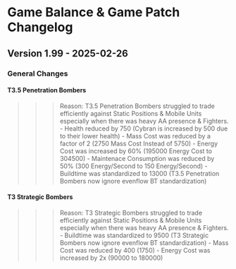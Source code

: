 # Game Balance & Game Patch Changelog

## Version 1.99 - 2025-02-26
### General Changes
#### T3.5 Penetration Bombers
>>> Reason: T3.5 Penetration Bombers struggled to trade efficiently against Static Positions & Mobile Units especially when there was heavy AA presence & Fighters.
    - Health reduced by 750 (Cybran is increased by 500 due to their lower health)
    - Mass Cost was reduced by a factor of 2 (2750 Mass Cost Instead of 5750)
    - Energy Cost was increased by 60% (195000 Energy Cost to 304500)
    - Maintenace Consumption was reduced by 50% (300 Energy/Second to 150 Energy/Second)
    - Buildtime was standardized to 13000 (T3.5 Penetration Bombers now ignore evenflow BT standardization)
#### T3 Strategic Bombers
>>> Reason: T3 Strategic Bombers struggled to trade efficiently against Static Positions & Mobile Units especially when there was heavy AA presence & Fighters.
    - Buildtime was standardized to 9500 (T3 Strategic Bombers now ignore evenflow BT standardization)
    - Mass Cost was reduced by 400 (1750)
    - Energy Cost was increased by 2x (90000 to 180000)
    
